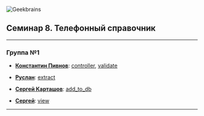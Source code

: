 ![Geekbrains](https://frontend-scripts.hb.bizmrg.com/unique-hf/svg/logo_gb_dark_mobile.svg)
## Семинар 8. Телефонный справочник

---

### Группа №1
* [**Константин Пивнов**](https://gb.ru/users/1215073):
[controller](https://github.com/vaproloff/sem08-phonebook/blob/main/controller.py),
[validate](https://github.com/vaproloff/sem08-phonebook/blob/main/validate.py)

* [**Руслан**](https://gb.ru/users/3100909):
[extract](https://github.com/vaproloff/sem08-phonebook/blob/main/extract.py)

* [**Сергей Карташов**](https://gb.ru/users/7683636):
[add_to_db](https://github.com/vaproloff/sem08-phonebook/blob/main/add_to_db.py)

* [**Сергей**](https://gb.ru/users/7832374):
[view](https://github.com/vaproloff/sem08-phonebook/blob/main/view.py)

---